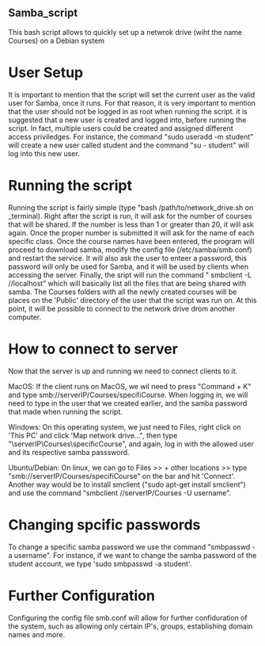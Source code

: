 ## Samba_script
This bash script allows to quickly set up a netwrok drive (wiht the name Courses) on a Debian system

# User Setup
It is important to mention that the script will set the current user as the valid user for Samba, once it runs. For that reason, it is very important to mention that the user should not be logged in as root when running the script.
it is suggested that a new user is created and logged into, before running the script. In fact, multiple users could be created and assigned different access priviledges.
For instance, the command "sudo useradd -m student"  will create a new user called student and the command "su - student" will log into this new user.

# Running the script
Running the script is fairly simple (type "bash /path/to/network_drive.sh on _terminal).
Right after the script is run, it will ask for the number of courses that will be shared. If the number is less than 1 or greater than 20, it will ask again. Once the proper number is submitted it will ask for the name of each specific class. Once the course names have been entered, the program will proceed to download samba, modify the config file (/etc/samba/smb.conf) and restart the service. It will also ask the user to enteer a password, this password will only be used for Samba, and it will be used by clients when accessing the server. 
Finally, the sript will run the command " smbclient -L //localhost" which will basically list all the files that are being shared with samba. The Courses folders with all the newly created courses will be places on the 'Public' directory of the user that the script was run on. At this point, it will be possible to connect to the network drive drom another computer.

# How to connect to server
Now that the server is up and running we need to connect clients to it.

MacOS: If the client runs on MacOS, we wil need to press "Command + K" and type smb://serverIP/Courses/specifiCourse. When logging in, we will need to type in the user that we created earlier, and the samba  password that made when running the script. 

Windows: On this operating system, we just need to Files, right click on 'This PC' and click 'Map network drive...", then type "\\serverIP\Courses\specificCourse", and again, log in with the allowed user and its respective samba passsword.

Ubuntu/Debian: On linux, we can go to Files >> + other locations >> type "smb://serverIP/Courses/specifiCourse" on the bar and hit 'Connect'. Another way would be to install smclient ("sudo apt-get install smclient") and use the command "smbclient //serverIP/Courses -U username". 

# Changing spcific passwords
To change a specific samba password we use the command "smbpasswd -a username". For instance, if we want to change the samba password of the student account, we type 'sudo smbpasswd -a student'.

# Further Configuration
Configuring the config file smb.conf will allow for further confiduration of the system, such as allowing only certain IP's, groups, establishing domain names and more.



